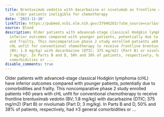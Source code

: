 ```yaml
---
title: Brentuximab vedotin with dacarbazine or nivolumab as frontline cHL therapy
  in older patients ineligible for chemotherapy
date: '2023-11-10'
linkTitle: https://pubmed.ncbi.nlm.nih.gov/37946283/?utm_source=curl&utm_medium=rss&utm_campaign=journals&utm_content=7603509&fc=None&ff=20231110170859&v=2.17.9.post6+86293ac
source: Blood
description: Older patients with advanced-stage classical Hodgkin lymphoma (cHL) have
  inferior outcomes compared with younger patients, potentially due to comorbidities
  and frailty. This noncomparative phase 2 study enrolled patients ≥60 years with
  cHL unfit for conventional chemotherapy to receive frontline brentuximab vedotin
  (BV; 1.8 mg/kg) with dacarbazine (DTIC; 375 mg/m2) (Part B) or nivolumab (Part D;
  3 mg/kg). In Parts B and D, 50% and 38% of patients, respectively, had ≥3 general
  comorbidities or ...
disable_comments: true
---
```

Older patients with advanced-stage classical Hodgkin lymphoma (cHL) have inferior outcomes compared with younger patients, potentially due to comorbidities and frailty. This noncomparative phase 2 study enrolled patients ≥60 years with cHL unfit for conventional chemotherapy to receive frontline brentuximab vedotin (BV; 1.8 mg/kg) with dacarbazine (DTIC; 375 mg/m2) (Part B) or nivolumab (Part D; 3 mg/kg). In Parts B and D, 50% and 38% of patients, respectively, had ≥3 general comorbidities or ...